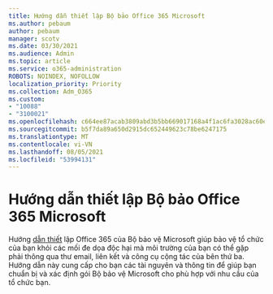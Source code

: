 ```yaml
---
title: Hướng dẫn thiết lập Bộ bảo Office 365 Microsoft
ms.author: pebaum
author: pebaum
manager: scotv
ms.date: 03/30/2021
ms.audience: Admin
ms.topic: article
ms.service: o365-administration
ROBOTS: NOINDEX, NOFOLLOW
localization_priority: Priority
ms.collection: Adm_O365
ms.custom:
- "10088"
- "3100021"
ms.openlocfilehash: c664ee87acab3809abd3b5bb669017168a4f1ac6fa3028ac60ed9c86269b1dc9
ms.sourcegitcommit: b5f7da89a650d2915dc652449623c78be6247175
ms.translationtype: MT
ms.contentlocale: vi-VN
ms.lasthandoff: 08/05/2021
ms.locfileid: "53994131"
---
```

# <a name="microsoft-defender-for-office-365-setup-guide"></a>Hướng dẫn thiết lập Bộ bảo Office 365 Microsoft

Hướng [dẫn thiết](https://go.microsoft.com/fwlink/?linkid=2146614) lập Office 365 của Bộ bảo vệ Microsoft giúp bảo vệ tổ chức của bạn khỏi các mối đe dọa độc hại mà môi trường của bạn có thể gặp phải thông qua thư email, liên kết và công cụ cộng tác của bên thứ ba. Hướng dẫn này cung cấp cho bạn các tài nguyên và thông tin để giúp bạn chuẩn bị và xác định gói Bộ bảo vệ Microsoft cho phù hợp với nhu cầu của tổ chức bạn.